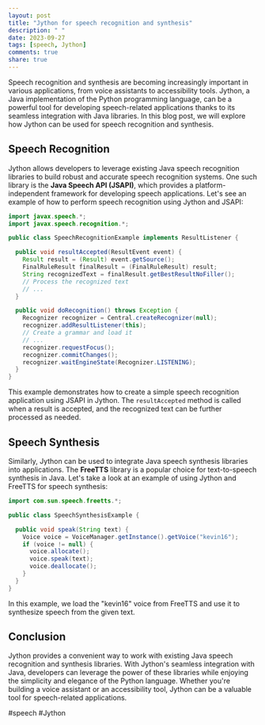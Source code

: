 ```yaml
---
layout: post
title: "Jython for speech recognition and synthesis"
description: " "
date: 2023-09-27
tags: [speech, Jython]
comments: true
share: true
---
```


Speech recognition and synthesis are becoming increasingly important in various applications, from voice assistants to accessibility tools. Jython, a Java implementation of the Python programming language, can be a powerful tool for developing speech-related applications thanks to its seamless integration with Java libraries. In this blog post, we will explore how Jython can be used for speech recognition and synthesis.

## Speech Recognition

Jython allows developers to leverage existing Java speech recognition libraries to build robust and accurate speech recognition systems. One such library is the **Java Speech API (JSAPI)**, which provides a platform-independent framework for developing speech applications. Let's see an example of how to perform speech recognition using Jython and JSAPI:

```java
import javax.speech.*;
import javax.speech.recognition.*;

public class SpeechRecognitionExample implements ResultListener {

  public void resultAccepted(ResultEvent event) {
    Result result = (Result) event.getSource();
    FinalRuleResult finalResult = (FinalRuleResult) result;
    String recognizedText = finalResult.getBestResultNoFiller();
    // Process the recognized text
    // ...
  }

  public void doRecognition() throws Exception {
    Recognizer recognizer = Central.createRecognizer(null);
    recognizer.addResultListener(this);
    // Create a grammar and load it
    // ...
    recognizer.requestFocus();
    recognizer.commitChanges();
    recognizer.waitEngineState(Recognizer.LISTENING);
  }
}
```

This example demonstrates how to create a simple speech recognition application using JSAPI in Jython. The `resultAccepted` method is called when a result is accepted, and the recognized text can be further processed as needed.

## Speech Synthesis

Similarly, Jython can be used to integrate Java speech synthesis libraries into applications. The **FreeTTS** library is a popular choice for text-to-speech synthesis in Java. Let's take a look at an example of using Jython and FreeTTS for speech synthesis:

```java
import com.sun.speech.freetts.*;

public class SpeechSynthesisExample {

  public void speak(String text) {
    Voice voice = VoiceManager.getInstance().getVoice("kevin16");
    if (voice != null) {
      voice.allocate();
      voice.speak(text);
      voice.deallocate();
    }
  }
}
```

In this example, we load the "kevin16" voice from FreeTTS and use it to synthesize speech from the given text.

## Conclusion

Jython provides a convenient way to work with existing Java speech recognition and synthesis libraries. With Jython's seamless integration with Java, developers can leverage the power of these libraries while enjoying the simplicity and elegance of the Python language. Whether you're building a voice assistant or an accessibility tool, Jython can be a valuable tool for speech-related applications.

#speech #Jython